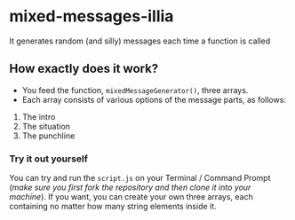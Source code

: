 # mixed-messages-illia

It generates random (and silly) messages each time a function is called

## How exactly does it work?

+ You feed the function, `mixedMessageGenerator()`, three arrays.
+ Each array consists of various options of the message parts, as follows:

1. The intro
2. The situation
3. The punchline

### Try it out yourself

You can try and run the `script.js` on your Terminal / Command Prompt (*make sure you first fork the repository and then clone it into your machine*).
If you want, you can create your own three arrays, each containing no matter how many string elements inside it.
